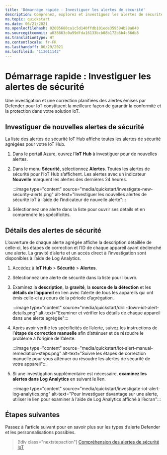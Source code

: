 ```yaml
---
title: 'Démarrage rapide : Investiguer les alertes de sécurité'
description: Comprenez, explorez et investiguez les alertes de sécurité Defender pour IoT sur vos appareils IoT.
ms.topic: quickstart
ms.date: 06/21/2021
ms.openlocfilehash: 02005680ca1c5d140ffdb101ede359594b28a840
ms.sourcegitcommit: a038863c0a99dfda16133bcb08b172b6b4c86db8
ms.translationtype: HT
ms.contentlocale: fr-FR
ms.lasthandoff: 06/29/2021
ms.locfileid: "113011142"
---
```

# <a name="quickstart-investigate-security-alerts"></a>Démarrage rapide : Investiguer les alertes de sécurité

Une investigation et une correction planifiées des alertes émises par Defender pour IoT constituent la meilleure façon de garantir la conformité et la protection dans votre solution IoT.

## <a name="investigate-new-security-alerts"></a>Investiguer de nouvelles alertes de sécurité

La liste des alertes de sécurité IoT Hub affiche toutes les alertes de sécurité agrégées pour votre IoT Hub. 

1. Dans le portail Azure, ouvrez l’**IoT Hub** à investiguer pour de nouvelles alertes.

1. Dans le menu **Sécurité**, sélectionnez **Alertes**. Toutes les alertes de sécurité pour l’IoT Hub s’affichent. Les alertes avec un indicateur **Nouvelle** marquent les alertes des dernières 24 heures.

    :::image type="content" source="media/quickstart/investigate-new-security-alerts.png" alt-text="Investiguer les nouvelles alertes de sécurité IoT à l’aide de l’indicateur de nouvelle alerte":::

1. Sélectionnez une alerte dans la liste pour ouvrir ses détails et en comprendre les spécificités. 

## <a name="security-alert-details"></a>Détails des alertes de sécurité

L’ouverture de chaque alerte agrégée affiche la description détaillée de celle-ci, les étapes de correction et l’ID de chaque appareil ayant déclenché une alerte. La gravité d’alerte et un accès direct à l’investigation sont disponibles à l’aide de Log Analytics. 

1. Accédez à **IoT Hub** > **Sécurité** > **Alertes**. 

1. Sélectionnez une alerte de sécurité dans la liste pour l’ouvrir. 

1. Examinez la **description**, la **gravité**, la **source de la détection** et les **détails de l’appareil** en lien avec l’alerte de tous les appareils qui ont émis celle-ci au cours de la période d’agrégation.

    :::image type="content" source="media/quickstart/drill-down-iot-alert-details.png" alt-text="Examiner et vérifier les détails de chaque appareil dans une alerte agrégée"::: 

1. Après avoir vérifié les spécificités de l’alerte, suivez les instructions de l’**étape de correction manuelle** afin d’atténuer et de résoudre le problème à l’origine de l’alerte.

    :::image type="content" source="media/quickstart/iot-alert-manual-remediation-steps.png" alt-text="Suivre les étapes de correction manuelle pour vous atténuer ou résoudre les alertes de sécurité de votre appareil":::

1. Si une investigation supplémentaire est nécessaire, **examinez les alertes dans Log Analytics** en suivant le lien.
 
    :::image type="content" source="media/quickstart/investigate-iot-alert-log-analytics.png" alt-text="Pour investiguer davantage sur une alerte, utiliser le lien pour examiner à l’aide de Log Analytics affiché à l’écran":::

## <a name="next-steps"></a>Étapes suivantes

Passez à l’article suivant pour en savoir plus sur les types d’alerte Defender et les personnalisations possibles.

> [!div class="nextstepaction"]
> [Compréhension des alertes de sécurité IoT](concept-security-alerts.md)
